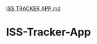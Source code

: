 [ISS TRACKER APP.md](https://github.com/sunkusaipurnima/ISS-Tracker-App/files/7116544/ISS.TRACKER.APP.md)
# ISS-Tracker-App
